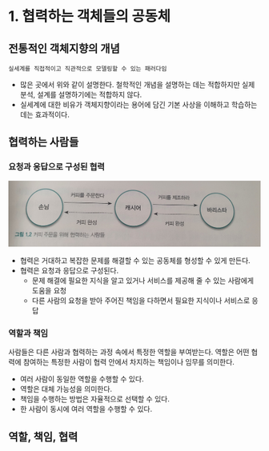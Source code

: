 # 1. 협력하는 객체들의 공동체

## 전통적인 객체지향의 개념

`실세계를 직접적이고 직관적으로 모델링할 수 있는 패러다임`

* 많은 곳에서 위와 같이 설명한다. 철학적인 개념을 설명하는 데는 적합하지만 실제 분석, 설계를 설명하기에는 적합하지 않다.
* 실세계에 대한 비유가 객체지향이라는 용어에 담긴 기본 사상을 이해하고 학습하는 데는 효과적이다.

## 협력하는 사람들

### 요청과 응답으로 구성된 협력

![](../../.gitbook/assets/20200628_105919.jpg)

* 협력은 거대하고 복잡한 문제를 해결할 수 있는 공동체를 형성할 수 있게 만든다.
* 협력은 요청과 응답으로 구성된다.
  * 문제 해결에 필요한 지식을 알고 있거나 서비스를 제공해 줄 수 있는 사람에게 도움을 요청
  * 다른 사람의 요청을 받아 주어진 책임을 다하면서 필요한 지식이나 서비스로 응답

### 역할과 책임

사람들은 다른 사람과 협력하는 과정 속에서 특정한 역할을 부여받는다. 역할은 어떤 협력에 참여하는 특정한 사람이 협력 안에서 차지하는 책임이나 임무를 의미한다.

* 여러 사람이 동일한 역할을 수행할 수 있다.
* 역할은 대체 가능성을 의미한다.
* 책임을 수행하는 방법은 자율적으로 선택할 수 있다.
* 한 사람이 동시에 여러 역할을 수행할 수 있다.

## 역할, 책임, 협력





